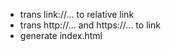 - trans link://... to relative link
- trans http://... and https://... to link
- generate index.html
